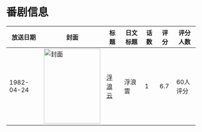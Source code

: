 # 番剧信息

|放送日期|封面|标题|日文标题|话数|评分|评分人数|
|---|---|---|---|---|---|---|
|1982-04-24|<img src="//lain.bgm.tv/pic/cover/c/c0/55/54295_42r45.jpg" alt="封面" style="width:150px;height:200px;object-fit:cover;">|[浮浪云](https://bangumi.tv/subject/54295)|浮浪雲|1|6.7|60人评分|
